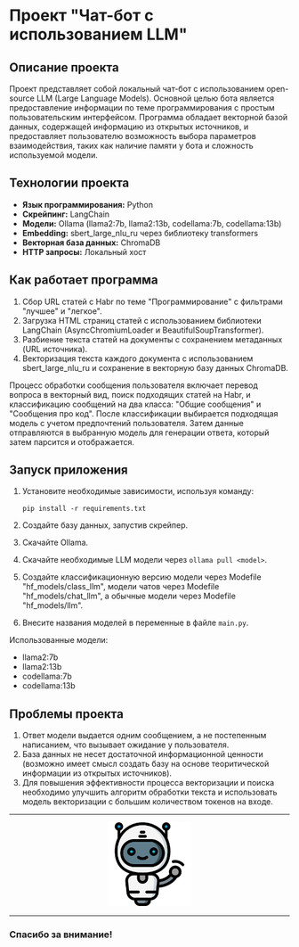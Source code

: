 # Проект "Чат-бот с использованием LLM"

## Описание проекта

Проект представляет собой локальный чат-бот с использованием open-source LLM (Large Language Models). Основной целью бота является предоставление информации по теме программирования с простым пользовательским интерфейсом. Программа обладает векторной базой данных, содержащей информацию из открытых источников, и предоставляет пользователю возможность выбора параметров взаимодействия, таких как наличие памяти у бота и сложность используемой модели.

## Технологии проекта

- **Язык программирования:** Python
- **Скрейпинг:** LangChain
- **Модели:** Ollama (llama2:7b, llama2:13b, codellama:7b, codellama:13b)
- **Embedding:** sbert_large_nlu_ru через библиотеку transformers
- **Векторная база данных:** ChromaDB
- **HTTP запросы:** Локальный хост

## Как работает программа

1. Сбор URL статей с Habr по теме "Программирование" с фильтрами "лучшее" и "легкое".
2. Загрузка HTML страниц статей с использованием библиотеки LangChain (AsyncChromiumLoader и BeautifulSoupTransformer).
3. Разбиение текста статей на документы с сохранением метаданных (URL источника).
4. Векторизация текста каждого документа с использованием sbert_large_nlu_ru и сохранение в векторную базу данных ChromaDB.

Процесс обработки сообщения пользователя включает перевод вопроса в векторный вид, поиск подходящих статей на Habr, и классификацию сообщений на два класса: "Общие сообщения" и "Сообщения про код". После классификации выбирается подходящая модель с учетом предпочтений пользователя. Затем данные отправляются в выбранную модель для генерации ответа, который затем парсится и отображается.

## Запуск приложения

1. Установите необходимые зависимости, используя команду:
   ```
   pip install -r requirements.txt
   ```

2. Создайте базу данных, запустив скрейпер.
3. Скачайте Ollama.
4. Скачайте необходимые LLM модели через `ollama pull <model>`.
5. Создайте классификационную версию модели через Modefile "hf_models/class_llm",
   модели чатов через Modefile "hf_models/chat_llm",
   а обычные модели через Modefile "hf_models/llm".
6. Внесите названия моделей в переменные в файле `main.py`.

Использованные модели:

- llama2:7b
- llama2:13b
- codellama:7b
- codellama:13b

## Проблемы проекта

1. Ответ модели выдается одним сообщением, а не постепенным написанием, что вызывает ожидание у пользователя.
2. База данных не несет достаточной информационной ценности (возможно имеет смысл создать базу на основе теоритической информации из открытых источников).
3. Для повышения эффективности процесса векторизации и поиска необходимо улучшить алгоритм обработки текста и использовать модель векторизации с большим количеством токенов на входе.

---

<div align="center">
  <img src="visual_interface/bot_image.png" alt="Project Logo" width="150">
</div>

---

### Спасибо за внимание!